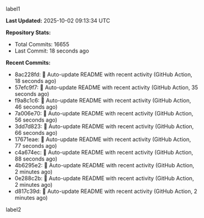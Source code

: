 
label1 
<!-- ACTIVITY_START -->
**Last Updated:** 2025-10-02 09:13:34 UTC

**Repository Stats:**
- Total Commits: 16655
- Last Commit: 18 seconds ago

**Recent Commits:**
- 8ac228fd: 🤖 Auto-update README with recent activity (GitHub Action, 18 seconds ago)
- 57efc9f7: 🤖 Auto-update README with recent activity (GitHub Action, 35 seconds ago)
- f9a8c1c6: 🤖 Auto-update README with recent activity (GitHub Action, 46 seconds ago)
- 7a006e70: 🤖 Auto-update README with recent activity (GitHub Action, 56 seconds ago)
- 3dd7d823: 🤖 Auto-update README with recent activity (GitHub Action, 66 seconds ago)
- 17671eae: 🤖 Auto-update README with recent activity (GitHub Action, 77 seconds ago)
- c4a674ec: 🤖 Auto-update README with recent activity (GitHub Action, 88 seconds ago)
- 4b6295e2: 🤖 Auto-update README with recent activity (GitHub Action, 2 minutes ago)
- 0e288c2b: 🤖 Auto-update README with recent activity (GitHub Action, 2 minutes ago)
- d817c39d: 🤖 Auto-update README with recent activity (GitHub Action, 2 minutes ago)
<!-- ACTIVITY_END -->

label2
